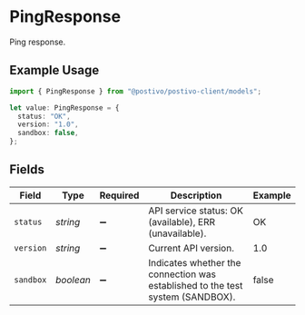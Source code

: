 # PingResponse

Ping response.

## Example Usage

```typescript
import { PingResponse } from "@postivo/postivo-client/models";

let value: PingResponse = {
  status: "OK",
  version: "1.0",
  sandbox: false,
};
```

## Fields

| Field                                                                          | Type                                                                           | Required                                                                       | Description                                                                    | Example                                                                        |
| ------------------------------------------------------------------------------ | ------------------------------------------------------------------------------ | ------------------------------------------------------------------------------ | ------------------------------------------------------------------------------ | ------------------------------------------------------------------------------ |
| `status`                                                                       | *string*                                                                       | :heavy_minus_sign:                                                             | API service status: OK (available), ERR (unavailable).                         | OK                                                                             |
| `version`                                                                      | *string*                                                                       | :heavy_minus_sign:                                                             | Current API version.                                                           | 1.0                                                                            |
| `sandbox`                                                                      | *boolean*                                                                      | :heavy_minus_sign:                                                             | Indicates whether the connection was established to the test system (SANDBOX). | false                                                                          |